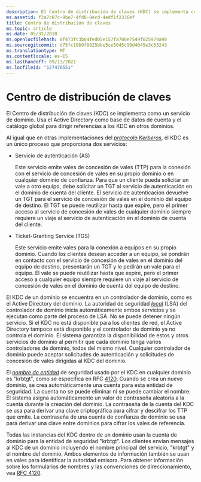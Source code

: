 ```yaml
---
description: El Centro de distribución de claves (KDC) se implementa como un servicio de dominio. Usa el Active Directory como base de datos de cuenta y el catálogo global para dirigir referencias a los KDC en otros dominios.
ms.assetid: f2a7c87c-9be7-4fd8-8ecd-4edf1f2336ef
title: Centro de distribución de claves
ms.topic: article
ms.date: 05/31/2018
ms.openlocfilehash: 8f473fc3b84fed05e157fa700e7549f025979a90
ms.sourcegitcommit: d75fc10b9f0825bbe5ce5045c90d4045e3c53243
ms.translationtype: MT
ms.contentlocale: es-ES
ms.lasthandoff: 09/13/2021
ms.locfileid: "127476551"
---
```

# <a name="key-distribution-center"></a>Centro de distribución de claves

El Centro de distribución de claves (KDC) se implementa como un servicio de dominio. Usa el Active Directory como base de datos de cuenta y el catálogo global para dirigir referencias a los KDC en otros dominios.

Al igual que en otras implementaciones del [*protocolo Kerberos*](../secgloss/k-gly.md), el KDC es un único proceso que proporciona dos servicios:

-   Servicio de autenticación (AS)

    Este servicio emite vales de concesión de vales (TTP) para la conexión con el servicio de concesión de vales en su propio dominio o en cualquier dominio de confianza. Para que un cliente pueda solicitar un vale a otro equipo, debe solicitar un TGT al servicio de autenticación en el dominio de cuenta del cliente. El servicio de autenticación devuelve un TGT para el servicio de concesión de vales en el dominio del equipo de destino. El TGT se puede reutilizar hasta que expire, pero el primer acceso al servicio de concesión de vales de cualquier dominio siempre requiere un viaje al servicio de autenticación en el dominio de cuenta del cliente.

-   Ticket-Granting Service (TGS)

    Este servicio emite vales para la conexión a equipos en su propio dominio. Cuando los clientes desean acceder a un equipo, se pondrán en contacto con el servicio de concesión de vales en el dominio del equipo de destino, presentarán un TGT y le pedirán un vale para el equipo. El vale se puede reutilizar hasta que expire, pero el primer acceso a cualquier equipo siempre requiere un viaje al servicio de concesión de vales en el dominio de cuenta del equipo de destino.

El KDC de un dominio se encuentra en un controlador de dominio, como es el Active Directory del dominio. La autoridad de seguridad [*local*](../secgloss/l-gly.md) (LSA) del controlador de dominio inicia automáticamente ambos servicios y se ejecutan como parte del proceso de LSA. No se puede detener ningún servicio. Si el KDC no está disponible para los clientes de red, el Active Directory tampoco está disponible y el controlador de dominio ya no controla el dominio. El sistema garantiza la disponibilidad de estos y otros servicios de dominio al permitir que cada dominio tenga varios controladores de dominio, todos del mismo nivel. Cualquier controlador de dominio puede aceptar solicitudes de autenticación y solicitudes de concesión de vales dirigidas al KDC del dominio.

El [*nombre de entidad*](../secgloss/s-gly.md) de seguridad usado por el KDC en cualquier dominio es "krbtgt", como se especifica en RFC [4120](https://www.ietf.org/rfc/rfc4120.txt). Cuando se crea un nuevo dominio, se crea automáticamente una cuenta para esta entidad de seguridad. La cuenta no se puede eliminar ni se puede cambiar el nombre. El sistema asigna automáticamente un valor de contraseña aleatoria a la cuenta durante la creación del dominio. La contraseña de la cuenta del KDC se usa para derivar una clave criptográfica para cifrar y descifrar los TTP que emite. La contraseña de una cuenta de confianza de dominio se usa para derivar una clave entre dominios para cifrar los vales de referencia.

Todas las instancias del KDC dentro de un dominio usan la cuenta de dominio para la entidad de seguridad "krbtgt". Los clientes envían mensajes al KDC de un dominio incluyendo el nombre principal del servicio, "krbtgt" y el nombre del dominio. Ambos elementos de información también se usan en vales para identificar la autoridad emisora. Para obtener información sobre los formularios de nombres y las convenciones de direccionamiento, vea [RFC 4120](https://www.ietf.org/rfc/rfc4120.txt).

 

 

